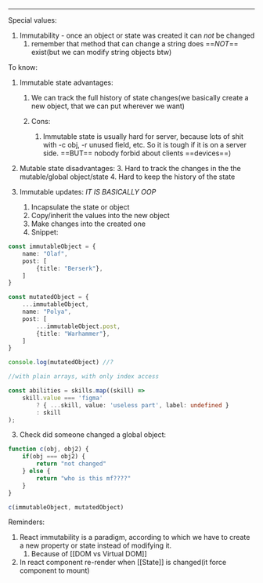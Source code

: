 *** 
Special values: 
1. Immutability - once an object or state was created it can *not* be changed
	1. remember that method that can change a string does ==*NOT*== exist(but we can modify string objects btw)

To know:
1. Immutable state advantages: 	
	1. We can track the full history of state changes(we basically create a new object, that we can put wherever we want)   
	
	2. Cons:
		1. Immutable state is usually hard for server, because lots of shit with -c obj, -r unused field, etc. So it is tough if it is on a server side. ==BUT== nobody forbid about clients ==devices==) 
	

2. Mutable state disadvantages: 
	3. Hard to track the changes in the the mutable/global object/state
	4. Hard to keep the history of the state

2. Immutable updates:
	*IT IS BASICALLY OOP*
	1. Incapsulate the state or object 
	2. Copy/inherit the values into the new object 
	3. Make changes into the created one 
	4. Snippet:
```ts
const immutableObject = {
    name: "Olaf",
    post: [
        {title: "Berserk"},
    ]
}

const mutatedObject = {
    ...immutableObject,
    name: "Polya",
    post: [
        ...immutableObject.post,
        {title: "Warhammer"},
    ]
} 

console.log(mutatedObject) //?

//with plain arrays, with only index access 

const abilities = skills.map((skill) =>
    skill.value === 'figma'
        ? { ...skill, value: 'useless part', label: undefined }
        : skill
);
```
3. Check did someone changed a global object:
```ts
function c(obj, obj2) {
    if(obj === obj2) {
        return "not changed"
    } else {
        return "who is this mf????"
    }
}

c(immutableObject, mutatedObject)
```

Reminders: 
1. React immutability is a paradigm, according to which we have to create a new property or state instead of modifying it.
	1. Because of [[DOM vs Virtual DOM]] 
2. In react component re-render when [[State]] is changed(it force component to mount)